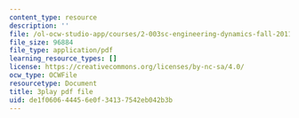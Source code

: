 ```yaml
---
content_type: resource
description: ''
file: /ol-ocw-studio-app/courses/2-003sc-engineering-dynamics-fall-2011/de1f060644456e0f34137542eb042b3b_fK9AGvLf3yw.pdf
file_size: 96884
file_type: application/pdf
learning_resource_types: []
license: https://creativecommons.org/licenses/by-nc-sa/4.0/
ocw_type: OCWFile
resourcetype: Document
title: 3play pdf file
uid: de1f0606-4445-6e0f-3413-7542eb042b3b
---
```

